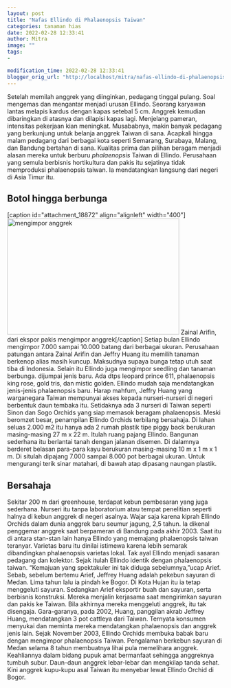 ```yaml
---
layout: post
title: "Nafas Ellindo di Phalaenopsis Taiwan"
categories: tanaman hias
date: 2022-02-28 12:33:41
author: Mitra
image: ""
tags:
- 

modification_time: 2022-02-28 12:33:41
blogger_orig_url: "http://localhost/mitra/nafas-ellindo-di-phalaenopsis-taiwan.html"
---
```


Setelah memilah anggrek yang diinginkan, pedagang tinggal pulang. Soal mengemas dan mengantar menjadi urusan Ellindo. Seorang karyawan lantas melapis kardus dengan kapas setebal 5 cm. Anggrek kemudian dibaringkan di atasnya dan dilapisi kapas lagi. Menjelang pameran, intensitas pekerjaan kian meningkat. Musababnya, makin banyak pedagang yang berkunjung untuk belanja anggrek Taiwan di sana.
Acapkali hingga malam pedagang dari berbagai kota seperti Semarang, Surabaya, Malang, dan Bandung bertahan di sana. Kualitas prima dan pilihan beragam menjadi alasan mereka untuk berburu <i>phalaenopsis</i> Taiwan di Ellindo.
Perusahaan yang semula berbisnis hortikultura dan pakis itu sejatinya tidak memproduksi phalaenopsis taiwan. Ia mendatangkan langsung dari negeri di Asia Timur itu.
<h2 id="Botol"><span id="Botol_hingga_berbunga" class="ez-toc-section"></span>Botol hingga berbunga</h2>
[caption id="attachment_18872" align="alignleft" width="400"]<a href="http://127.0.0.1/mitra/wp-content/uploads/2022/02/Gambar_angrek1_1024x690.jpg"><img class="wp-image-18872 size-medium" src="http://127.0.0.1/mitra/wp-content/uploads/2022/02/Gambar_angrek1_1024x690-400x270.jpg" alt="mengimpor anggrek" width="400" height="270" /></a> Zainal Arifin, dari ekspor pakis mengimpor anggrek[/caption]
Setiap bulan Ellindo mengimpor 7.000 sampai 10.000 batang dari berbagai ukuran. Perusahaan patungan antara Zainal Arifin dan Jeffry Huang itu memilih tanaman berkenop alias masih kuncup.
Maksudnya supaya bunga tetap utuh saat tiba di Indonesia. Selain itu Ellindo juga mengimpor seedling dan tanaman berbunga.
dijumpai jenis baru. Ada dtps leopard prince 611, phalaenopsis king rose, gold tris, dan mistic golden.
Ellindo mudah saja mendatangkan jenis-jenis phalaenopsis baru. Harap mahfum, Jeffry Huang yang warganegara Taiwan mempunyai akses kepada nurseri-nurseri di negeri berbentuk daun tembaka itu. Setidaknya ada 3 nurseri di Taiwan seperti Sinon dan Sogo Orchids yang siap memasok beragam phalaenopsis.
Meski beromzet besar, penampilan Ellindo Orchids terbilang bersahaja. Di lahan seluas 2.000 m2 itu hanya ada 2 rumah plastik tipe piggy back berukuran masing-masing 27 m x 22 m. Itulah ruang pajang Ellindo. Bangunan sederhana itu berlantai tanah dengan jalanan disemen.
Di dalamnya berderet belasan para-para kayu berukuran masing-masing 10 m x 1 m x 1 m. Di situlah dipajang 7.000 sampai 8.000 pot berbagai ukuran. Untuk mengurangi terik sinar matahari, di bawah atap dipasang naungan plastik.
<h2 id="Bersahaja">Bersahaja</h2>
Sekitar 200 m dari greenhouse, terdapat kebun pembesaran yang juga sederhana. Nurseri itu tanpa laboratorium atau tempat penelitian seperti halnya di kebun anggrek di negeri asalnya. Wajar saja karena kiprah Ellindo Orchids dalam dunia anggrek baru seumur jagung, 2,5 tahun.
Ia dikenal penggemar anggrek saat berpameran di Bandung pada akhir 2003. Saat itu di antara stan-stan lain hanya Ellindo yang memajang phalaenopsis taiwan teranyar. Varietas baru itu dinilai istimewa karena lebih semarak dibandingkan phalaenopsis varietas lokal. Tak ayal Ellindo menjadi sasaran pedagang dan kolektor.
Sejak itulah Ellindo identik dengan phalaenopsis taiwan. “Kemajuan yang spektakuler ini tak diduga sebelumnya,”ucap Arief. Sebab, sebelum bertemu Arief, Jeffrey Huang adalah pekebun sayuran di Medan. Lima tahun lalu ia pindah ke Bogor. Di Kota Hujan itu ia tetap menggeluti sayuran. Sedangkan Arief eksportir buah dan sayuran, serta berbisnis konstruksi. Mereka menjalin kerjasama saat mengirimkan sayuran dan pakis ke Taiwan.
Bila akhirnya mereka menggeluti anggrek, itu tak disengaja. Gara-garanya, pada 2002, Huang, panggilan akrab Jeffrey Huang, mendatangkan 3 pot cattleya dari Taiwan. Ternyata konsumen menyukai dan meminta mereka mendatangkan phalaenopsis dan anggrek jenis lain. Sejak November 2003, Ellindo Orchids membuka babak baru dengan mengimpor phalaenopsis Taiwan.
Pengalaman berkebun sayuran di Medan selama 8 tahun membuatnya lihai pula memelihara anggrek. Keahliannya dalam bidang pupuk amat bermanfaat sehingga anggreknya tumbuh subur. Daun-daun anggrek lebar-lebar dan mengkilap tanda sehat. Kini anggrek kupu-kupu asal Taiwan itu menyebar lewat Ellindo Orchid di Bogor.
